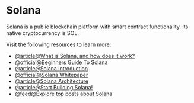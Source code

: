 # Solana

Solana is a public blockchain platform with smart contract functionality. Its native cryptocurrency is SOL.

Visit the following resources to learn more:

- [@article@What is Solana, and how does it work?](https://cointelegraph.com/news/what-is-solana-and-how-does-it-work)
- [@official@Beginners Guide To Solana](https://solana.com/news/getting-started-with-solana-development)
- [@article@Solana Introduction](https://docs.solana.com/introduction)
- [@official@Solana Whitepaper](https://solana.com/solana-whitepaper.pdf)
- [@article@Solana Architecture](https://docs.solana.com/cluster/overview)
- [@article@Start Building Solana!](https://beta.solpg.io/?utm_source=solana.com)
- [@feed@Explore top posts about Solana](https://app.daily.dev/tags/solana?ref=roadmapsh)
